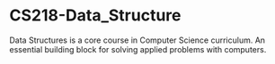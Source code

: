 # CS218-Data_Structure
Data Structures is a core course in Computer Science curriculum. An essential building block for solving applied problems with computers.
